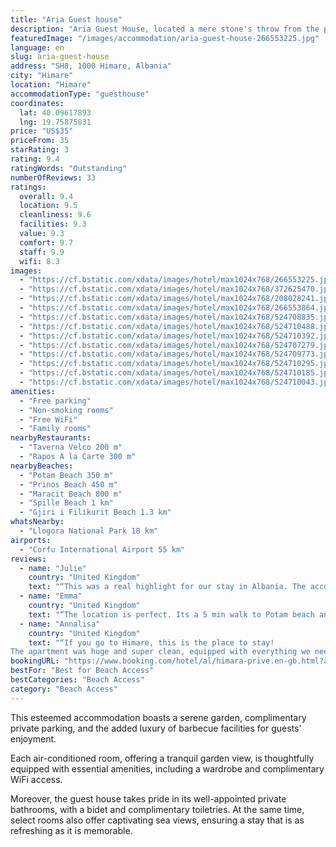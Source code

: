 ```yaml
---
title: "Aria Guest house"
description: "Aria Guest House, located a mere stone's throw from the pristine shores of Prinos Beach in Himare, presents a charming retreat for travelers seeking both comfort and convenience."
featuredImage: "/images/accommodation/aria-guest-house-266553225.jpg"
language: en
slug: aria-guest-house
address: "SH8, 1000 Himare, Albania"
city: "Himare"
location: "Himare"
accommodationType: "guesthouse"
coordinates:
  lat: 40.09617893
  lng: 19.75875831
price: "US$35"
priceFrom: 35
starRating: 3
rating: 9.4
ratingWords: "Outstanding"
numberOfReviews: 33
ratings:
  overall: 9.4
  location: 9.5
  cleanliness: 9.6
  facilities: 9.3
  value: 9.3
  comfort: 9.7
  staff: 9.9
  wifi: 8.3
images:
  - "https://cf.bstatic.com/xdata/images/hotel/max1024x768/266553225.jpg?k=defe57964637b5470a64c39004418c5a81118102354c795bbe62306f5f580b01&o=&hp=1"
  - "https://cf.bstatic.com/xdata/images/hotel/max1024x768/372625470.jpg?k=5f4d1fb01fd2a53363b40c921a4359bb12f500b102498243196ca93a8ed847b7&o=&hp=1"
  - "https://cf.bstatic.com/xdata/images/hotel/max1024x768/208028241.jpg?k=f27ad69df5e9072bab001c6ecbfd6e627d0761de3446f344e691a2cb2d968ee5&o=&hp=1"
  - "https://cf.bstatic.com/xdata/images/hotel/max1024x768/266553864.jpg?k=91b276045046630d881beed5450736210e3c0d196952a517d77cb3ca9c759033&o=&hp=1"
  - "https://cf.bstatic.com/xdata/images/hotel/max1024x768/524708835.jpg?k=ae791b623593fd60553d7111b7d72e35160685b7958169b97f44ba031322fcca&o=&hp=1"
  - "https://cf.bstatic.com/xdata/images/hotel/max1024x768/524710488.jpg?k=c718f66107a593eb891522a301b63fceb3933da36fb518adbc11c8ccba26f9b2&o=&hp=1"
  - "https://cf.bstatic.com/xdata/images/hotel/max1024x768/524710392.jpg?k=99bd5495f60c9d32e8df23ff1e97c1efdab90a8608791b2806cc009ed12c82c0&o=&hp=1"
  - "https://cf.bstatic.com/xdata/images/hotel/max1024x768/524707279.jpg?k=e305023d095b551d86161a311b3ce98bf0afeb2385553e93abc3e6cb76462d00&o=&hp=1"
  - "https://cf.bstatic.com/xdata/images/hotel/max1024x768/524709773.jpg?k=7ecbeab3562bdf9d93152ea8b00a7b9c5a7c07369fb9ec86b4d235fb9addfe2c&o=&hp=1"
  - "https://cf.bstatic.com/xdata/images/hotel/max1024x768/524710295.jpg?k=7718ba7dd7fd65cc72cf129b2f0a1a24ca3467e524cb6b61f46bc55441a94052&o=&hp=1"
  - "https://cf.bstatic.com/xdata/images/hotel/max1024x768/524710185.jpg?k=3926515d1e02faa12e7cd73f0a7eb6fcc0f0efbd9913349cb7c29feb721936f2&o=&hp=1"
  - "https://cf.bstatic.com/xdata/images/hotel/max1024x768/524710043.jpg?k=c0647e7b9b2c9f4d858a9d070c64205606d2793800f48046655755d31e029c94&o=&hp=1"
amenities:
  - "Free parking"
  - "Non-smoking rooms"
  - "Free WiFi"
  - "Family rooms"
nearbyRestaurants:
  - "Taverna Velco 200 m"
  - "Rapos A la Carte 300 m"
nearbyBeaches:
  - "Potam Beach 350 m"
  - "Prinos Beach 450 m"
  - "Maracit Beach 800 m"
  - "Spille Beach 1 km"
  - "Gjiri i Filikurit Beach 1.3 km"
whatsNearby:
  - "Llogora National Park 18 km"
airports:
  - "Corfu International Airport 55 km"
reviews:
  - name: "Julie"
    country: "United Kingdom"
    text: "“This was a real highlight for our stay in Albania. The accommodation was comfortable,clean away from the crowd but 3 minutes from the beach. Aldo is a fab host toon very much recommend this accommodation.”"
  - name: "Emma"
    country: "United Kingdom"
    text: "“The location is perfect. Its a 5 min walk to Potam beach and 20 min to Himare center. Its in amongst the olives and is very peaceful and nice escape from the busy beach bars. The balcony is huge and spent most evenings here listening to the sounds...”"
  - name: "Annalisa"
    country: "United Kingdom"
    text: "“If you go to Himare, this is the place to stay!
The apartment was huge and super clean, equipped with everything we needed. We loved the garden. The place itself was very safe and less than 5 minutes walk from the beach and plenty of bars and...”"
bookingURL: "https://www.booking.com/hotel/al/himara-prive.en-gb.html?aid=8035640"
bestFor: "Best for Beach Access"
bestCategories: "Beach Access"
category: "Beach Access"
---
```


This esteemed accommodation boasts a serene garden, complimentary private parking, and the added luxury of barbecue facilities for guests' enjoyment. 

Each air-conditioned room, offering a tranquil garden view, is thoughtfully equipped with essential amenities, including a wardrobe and complimentary WiFi access. 

Moreover, the guest house takes pride in its well-appointed private bathrooms, with a bidet and complimentary toiletries. At the same time, select rooms also offer captivating sea views, ensuring a stay that is as refreshing as it is memorable.